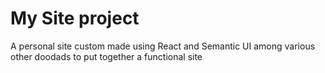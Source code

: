 # My Site project
A personal site custom made using React and Semantic UI among various other doodads to put together a functional site
